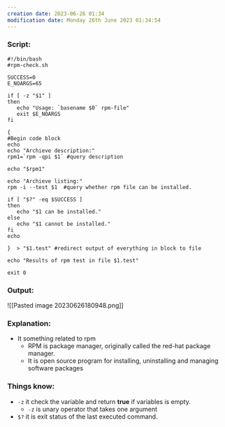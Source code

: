 ```yaml
---
creation date: 2023-06-26 01:34
modification date: Monday 26th June 2023 01:34:54
---
```


### Script:

```
#!/bin/bash
#rpm-check.sh

SUCCESS=0
E_NOARGS=65

if [ -z "$1" ]
then
   echo "Usage: `basename $0` rpm-file"
   exit $E_NOARGS
fi

{
#Begin code block
echo
echo "Archieve description:"
rpm1=`rpm -qpi $1` #query description

echo "$rpm1"

echo "Archieve listing:"
rpm -i --test $1  #query whether rpm file can be installed.

if [ "$?" -eq $SUCCESS ]
then
   echo "$1 can be installed."
else
   echo "$1 cannot be installed."
fi
echo

}  > "$1.test" #redirect output of everything in block to file

echo "Results of rpm test in file $1.test"

exit 0
```

### Output:

![[Pasted image 20230626180948.png]]

### Explanation:

* It something related to rpm
	* RPM is package manager, originally called the red-hat package manager.
	* It is open source program for installing, uninstalling and managing software packages

### Things know:

* `-z` it check the variable and return **true** if variables is empty.
	* `-z` is unary operator that takes one argument
* `$?` it is exit status of the last executed command.